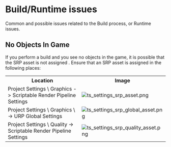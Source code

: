 # Build/Runtime issues

Common and possible issues related to the Build process, or Runtime issues.

## No Objects In Game

If you perform a build and you see no objects in the game, it is possible that the SRP asset is not assigned .
Ensure that an SRP asset is assigned in the following places:

<table>
  <tr>
    <th>Location</th>
    <th>Image</th>
  </tr>
  <tr>
    <td><ui-path>Project Settings \ Graphics -> Scriptable Render Pipeline Settings</ui-path></td>
    <td><img src="ts_settings_srp_asset.png" alt="ts_settings_srp_asset.png" thumbnail="true"/></td>
  </tr>
  <tr>
    <td><ui-path>Project Settings \ Graphics \ -> URP Global Settings</ui-path></td>
    <td><img src="ts_settings_srp_global_asset.png" alt="ts_settings_srp_global_asset.png" thumbnail="true"/></td>
  </tr>
  <tr>
    <td><ui-path>Project Settings \ Quality -> Scriptable Render Pipeline Settings</ui-path></td>
    <td><img src="ts_settings_srp_quality_asset.png" alt="ts_settings_srp_quality_asset.png" thumbnail="true"/></td>
  </tr>
</table>

<seealso>
<!--Give some related links to how-to articles-->
</seealso>

